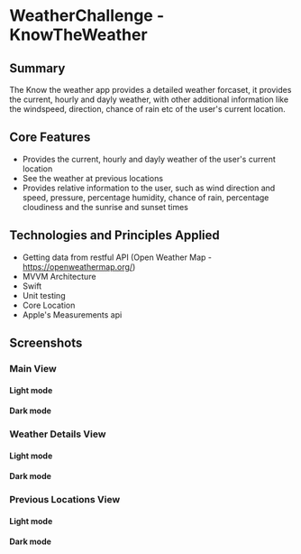 # WeatherChallenge - KnowTheWeather

## Summary
The Know the weather app provides a detailed weather forcaset, it provides the current, hourly and dayly weather, with other additional information like the windspeed, direction, chance of rain etc of the user's current location.

## Core Features
- Provides the current, hourly and dayly weather of the user's current location
- See the weather at previous locations
- Provides relative information to the user, such as wind direction and speed, pressure, percentage humidity, chance of rain, percentage cloudiness and the sunrise and sunset times

## Technologies and Principles Applied 

- Getting data from restful API (Open Weather Map - https://openweathermap.org/)
- MVVM Architecture
- Swift
- Unit testing
- Core Location
- Apple's Measurements api

## Screenshots
### Main View
#### Light mode

#### Dark mode

### Weather Details View
#### Light mode

#### Dark mode

### Previous Locations View
#### Light mode

#### Dark mode
